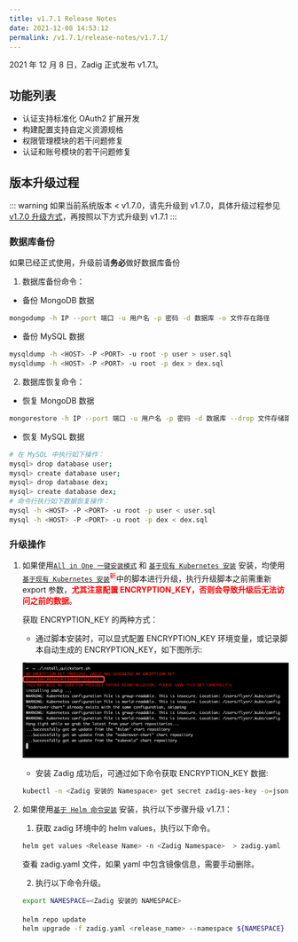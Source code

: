 ```yaml
---
title: v1.7.1 Release Notes
date: 2021-12-08 14:53:12
permalink: /v1.7.1/release-notes/v1.7.1/
---
```

2021 年 12 月 8 日，Zadig 正式发布 v1.7.1。

## 功能列表

- 认证支持标准化 OAuth2 扩展开发
- 构建配置支持自定义资源规格
- 权限管理模块的若干问题修复
- 认证和账号模块的若干问题修复

## 版本升级过程
::: warning
 如果当前系统版本 < v1.7.0，请先升级到 v1.7.0，具体升级过程参见 [v1.7.0 升级方式](/v1.7.1/release-notes/v1.7.0/#版本升级过程)，再按照以下方式升级到 v1.7.1
:::

### 数据库备份
如果已经正式使用，升级前请**务必**做好数据库备份
1. 数据库备份命令：
- 备份 MongoDB 数据
```bash
mongodump -h IP --port 端口 -u 用户名 -p 密码 -d 数据库 -o 文件存在路径
```
- 备份 MySQL 数据
```bash
mysqldump -h <HOST> -P <PORT> -u root -p user > user.sql
mysqldump -h <HOST> -P <PORT> -u root -p dex > dex.sql
```
2. 数据库恢复命令：
- 恢复 MongoDB 数据
```bash
mongorestore -h IP --port 端口 -u 用户名 -p 密码 -d 数据库 --drop 文件存储路径
```
- 恢复 MySQL 数据
```bash
# 在 MySQL 中执行如下操作：
mysql> drop database user;
mysql> create database user;
mysql> drop database dex;
mysql> create database dex;
# 命令行执行如下数据恢复操作：
mysql -h <HOST> -P <PORT> -u root -p user < user.sql
mysql -h <HOST> -P <PORT> -u root -p dex < dex.sql
```

### 升级操作
1. 如果使用[`All in One 一键安装模式`](/v1.7.0/install/all-in-one/) 和 [`基于现有 Kubernetes 安装`](/v1.7.0/install/install-on-k8s/) 安装，均使用 [`基于现有 Kubernetes 安装`](/v1.7.1/install/install-on-k8s/)<sup style='color: red'>新</sup>中的脚本进行升级，执行升级脚本之前需重新 export 参数，<font color=#FF000 >**尤其注意配置 ENCRYPTION_KEY，否则会导致升级后无法访问之前的数据**</font>。

    获取 ENCRYPTION_KEY 的两种方式：
    - 通过脚本安装时，可以显式配置 ENCRYPTION_KEY 环境变量，或记录脚本自动生成的 ENCRYPTION_KEY，如下图所示:

    ![脚本安装](./_images/show_encryption_key.png)

    - 安装 Zadig 成功后，可通过如下命令获取 ENCRYPTION_KEY 数据:

    ```bash
    kubectl -n <Zadig 安装的 Namespace> get secret zadig-aes-key -o=jsonpath='{.data.aesKey}' | base64 -d
    ```

2. 如果使用[`基于 Helm 命令安装`](/v1.7.0/install/helm-deploy/) 安装，执行以下步骤升级 v1.7.1：

    1. 获取 zadig 环境中的 helm values，执行以下命令。

    ```bash
    helm get values <Release Name> -n <Zadig Namespace>  > zadig.yaml
    ```

    查看 zadig.yaml 文件，如果 yaml 中包含镜像信息，需要手动删除。

    2. 执行以下命令升级。

    ```bash
    export NAMESPACE=<Zadig 安装的 NAMESPACE>

    helm repo update
    helm upgrade -f zadig.yaml <release_name> --namespace ${NAMESPACE}  koderover-chart/zadig --version=1.7.1
    ```
